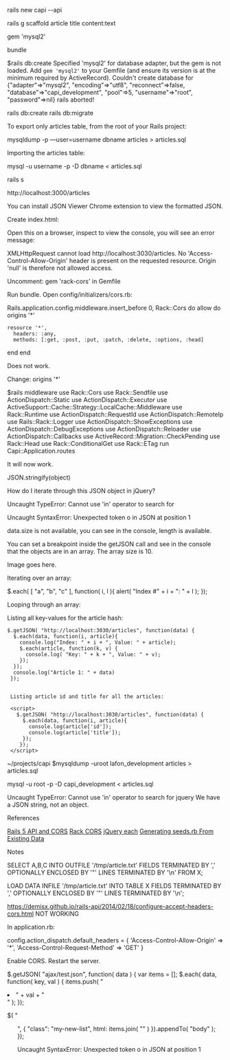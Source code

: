 rails new capi --api

rails g scaffold article title content:text

gem 'mysql2'

bundle

$rails db:create
Specified 'mysql2' for database adapter, but the gem is not loaded. Add `gem 'mysql2'` to your Gemfile (and ensure its version is at the minimum required by ActiveRecord).
Couldn't create database for {"adapter"=>"mysql2", "encoding"=>"utf8", "reconnect"=>false, "database"=>"capi_development", "pool"=>5, "username"=>"root", "password"=>nil}
rails aborted!


rails db:create
rails db:migrate


To export only articles table, from the root of your Rails project:

mysqldump -p ––user=username dbname articles > articles.sql

Importing the articles table:

mysql -u username -p -D dbname < articles.sql

rails s 

http://localhost:3000/articles

You can install JSON Viewer Chrome extension to view the formatted JSON.


Create index.html:

<!DOCTYPE html>
<html>
  <head>
    <title>Hello jQuery JSON</title>
    <script src="https://code.jquery.com/jquery-3.2.1.js"></script>
  </head>

  <body>

  </body>
  
  <script>
    $.getJSON( "http://localhost:3030/articles", function(json) {
      console.log( "JSON Data: " + json);
     });
  </script>
</html>


Open this on a browser, inspect to view the console, you will see an error message:

XMLHttpRequest cannot load http://localhost:3030/articles. No 'Access-Control-Allow-Origin' header is present on the requested resource. Origin 'null' is therefore not allowed access.

Uncomment: gem 'rack-cors' in Gemfile

Run bundle. Open config/initializers/cors.rb:


Rails.application.config.middleware.insert_before 0, Rack::Cors do
  allow do
    origins '*'

    resource '*',
      headers: :any,
      methods: [:get, :post, :put, :patch, :delete, :options, :head]
  end
end

Does not work.

Change: origins '*'

$rails middleware
use Rack::Cors
use Rack::Sendfile
use ActionDispatch::Static
use ActionDispatch::Executor
use ActiveSupport::Cache::Strategy::LocalCache::Middleware
use Rack::Runtime
use ActionDispatch::RequestId
use ActionDispatch::RemoteIp
use Rails::Rack::Logger
use ActionDispatch::ShowExceptions
use ActionDispatch::DebugExceptions
use ActionDispatch::Reloader
use ActionDispatch::Callbacks
use ActiveRecord::Migration::CheckPending
use Rack::Head
use Rack::ConditionalGet
use Rack::ETag
run Capi::Application.routes

It will now work.

JSON.stringify(object)


How do I iterate through this JSON object in jQuery?


  <script>
    $.getJSON( "http://localhost:3030/articles", function(data) {
      var articles = JSON.stringify(data);
      $.each(articles, function(k, v){
        console.log("Key: " + k + ", Value: " + v);
      });
      console.log("Article 1: " + articles)
     });
  </script>

Uncaught TypeError: Cannot use 'in' operator to search for



  <script>
    $.getJSON( "http://localhost:3030/articles", function(data) {
      var articles = $.parseJSON(data);
      $.each(articles, function(k, v){
        console.log("Key: " + k + ", Value: " + v);
      });
      console.log("Article 1: " + articles)
     });
  </script>
</html>




Uncaught SyntaxError: Unexpected token o in JSON at position 1



<script>
  $.getJSON("http://localhost:3030/articles", function(data) {
    console.log("Article 1: " + data);
    console.log("Article 1: " + data.size);
   });
</script>

data.size is not available, you can see in the console, length is available.

You can set a breakpoint inside the getJSON call and see in the console that the objects are in an array. The array size is 10.

Image goes here.

Iterating over an array:

$.each( [ "a", "b", "c" ], function( i, l ){
  alert( "Index #" + i + ": " + l );
});

Looping through an array:

  <script>
    $.getJSON( "http://localhost:3030/articles", function(data) {
      $.each(data, function(i, a){
        console.log("Index: " + i + ", Value: " + a);
      });
      console.log("Article 1: " + data)
     });
  </script>
     
Listing all key-values for the article hash:

    $.getJSON( "http://localhost:3030/articles", function(data) {
      $.each(data, function(i, article){
        console.log("Index: " + i + ", Value: " + article);
        $.each(article, function(k, v) {
          console.log( "Key: " + k + ", Value: " + v);
        });
      });
      console.log("Article 1: " + data)
     });
     
     
     Listing article id and title for all the articles:
     
     <script>
       $.getJSON( "http://localhost:3030/articles", function(data) {
         $.each(data, function(i, article){
           console.log(article['id']);
           console.log(article['title']);
         });
        });
     </script>
        
~/projects/capi $mysqldump -uroot lafon_development articles > articles.sql

mysql -u root -p -D capi_development < articles.sql



Uncaught TypeError: Cannot use 'in' operator to search for jquery
We have a JSON string, not an object. 

References

[Rails 5 API and CORS](https://til.hashrocket.com/posts/4d7f12b213-rails-5-api-and-cors)
[Rack CORS](https://github.com/cyu/rack-cors)
[jQuery each](http://api.jquery.com/jquery.each/)
[Generating seeds.rb From Existing Data](http://www.xyzpub.com/en/ruby-on-rails/3.2/seed_rb.html)







Notes

SELECT A,B,C
INTO OUTFILE '/tmp/article.txt'
FIELDS TERMINATED BY ',' OPTIONALLY ENCLOSED BY '"'
LINES TERMINATED BY '\n'
FROM X;


LOAD DATA INFILE '/tmp/article.txt'
INTO TABLE X
FIELDS TERMINATED BY ',' OPTIONALLY ENCLOSED BY '"'
LINES TERMINATED BY '\n';



https://demisx.github.io/rails-api/2014/02/18/configure-accept-headers-cors.html NOT WORKING

In application.rb:

config.action_dispatch.default_headers = {
    'Access-Control-Allow-Origin' => '*',
    'Access-Control-Request-Method' => 'GET'
}

Enable CORS. Restart the server.

$.getJSON( "ajax/test.json", function( data ) {
  var items = [];
  $.each( data, function( key, val ) {
    items.push( "<li id='" + key + "'>" + val + "</li>" );
  });
 
  $( "<ul/>", {
    "class": "my-new-list",
    html: items.join( "" )
  }).appendTo( "body" );
});



Uncaught SyntaxError: Unexpected token o in JSON at position 1